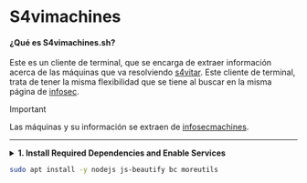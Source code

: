 # S4vimachines

#### ¿Qué es S4vimachines.sh?
Este es un cliente de terminal, que se encarga de extraer información acerca de las máquinas que va resolviendo [s4vitar](https://www.youtube.com/s4vitar). Este cliente de terminal, trata de tener la misma flexibilidad que se tiene al buscar en la misma página de [infosec](https://infosecmachines.io). 
> [!IMPORTANT]
> Las máquinas y su información se extraen de [infosecmachines](https://infosecmachines.io/api/machines).

---

<details>
  <summary><b>1. Install Required Dependencies and Enable Services</b></summary>

  <details>
    <summary><b>Dependencias</b></summary>
    
    <details>
      <summary><b>Debian</b></summary>
      <p>Instrucciones para Debian:</p>
      <ul>
        <li>Instala el paquete X</li>
        <li>Habilita el servicio Y</li>
        <li>Configura Z</li>
      </ul>
    </details>

    <details>
      <summary><b>Arch</b></summary>
      <p>Instrucciones para Arch:</p>
      <ul>
        <li>Instala el paquete A</li>
        <li>Habilita el servicio B</li>
        <li>Configura C</li>
      </ul>
    </details>

  </details>
</details>

```bash
sudo apt install -y nodejs js-beautify bc moreutils

```
